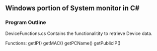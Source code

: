 ## Windows portion of System monitor in C#

### Program Outline 

DeviceFunctions.cs Contains the functionalitity to retrieve Device data.

Functions: 
getIP()
getMAC()
getPCName()
getPublicIP()


